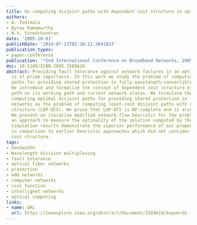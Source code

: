 ```yaml
---
title: On computing disjoint paths with dependent cost structure in optical networks
authors:
- A. Todimala
- Byrav Ramamurthy
- N.V. Vinodchandran
date: '2005-10-01'
publishDate: '2024-07-21T02:26:11.564182Z'
publication_types:
- paper-conference
publication: '*2nd International Conference on Broadband Networks, 2005.*'
doi: 10.1109/ICBN.2005.1589610
abstract: Providing fault tolerance against network failures in an optical WDM network
  is of prime importance. In this work we study the problem of computing optimal disjoint
  paths for providing shared protection in fully wavelength-convertible networks.
  We introduce and formalize the concept of dependent cost structure of a protection
  path on its working path and current network status. We formulate the problem of
  computing optimal disjoint paths for providing shared protection in fully wavelength-convertible
  networks as the problem of computing least-cost disjoint paths with dependent cost
  structure (LDP-DCS). We prove that LDP-DCS is NP-complete and is also hard to approximate.
  We present an iterative modified network-flow heuristic for the problem. We provide
  an approach to measure the optimality of the solution computed by the heuristic.
  Simulation results demonstrate the superior performance of our proposed heuristic
  in comparison to earlier heuristic approaches which did not consider the dependent
  cost structure.
tags:
- bandwidth
- Wavelength division multiplexing
- fault tolerance
- optical fiber networks
- protection
- wdm networks
- computer networks
- cost function
- intellignet networks
- optical computing
links:
- name: URL
  url: https://ieeexplore.ieee.org/abstract/document/1589610/keywords
---
```

